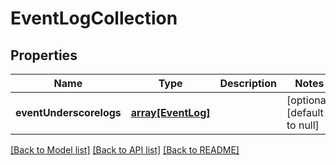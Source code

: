 # EventLogCollection

## Properties
Name | Type | Description | Notes
------------ | ------------- | ------------- | -------------
**eventUnderscorelogs** | [**array[EventLog]**](EventLog.md) |  | [optional] [default to null]

[[Back to Model list]](../README.md#documentation-for-models) [[Back to API list]](../README.md#documentation-for-api-endpoints) [[Back to README]](../README.md)


